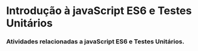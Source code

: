 # Introdução à javaScript ES6 e Testes Unitários

### Atividades relacionadas a javaScript ES6 e Testes Unitários.
